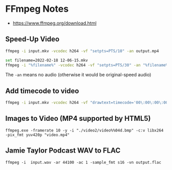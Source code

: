 # FFmpeg Notes

* https://www.ffmpeg.org/download.html

## Speed-Up Video
```sh
ffmpeg -i input.mkv -vcodec h264 -vf "setpts=PTS/10" -an output.mp4
```

```sh
set filename=2022-02-18 12-06-15.mkv
ffmpeg -i "%filename%" -vcodec h264 -vf "setpts=PTS/30" -an "%filename%-fast.mp4"
```

The `-an` means no audio (otherwise it would be original-speed audio)

## Add timecode to video
```sh
ffmpeg -i input.mkv -vcodec h264 -vf "drawtext=timecode='00\:00\:00\:00':r=30:x=(w-tw)/2:y=0:fontcolor=white:fontsize=(h/15):box=1:boxcolor=0x00000099" output.mp4
```

## Images to Video (MP4 supported by HTML5)

```
ffmpeg.exe -framerate 10 -y -i "./video2/video%%04d.bmp" -c:v libx264 -pix_fmt yuv420p "video.mp4"
```

## Jamie Taylor Podcast WAV to FLAC
```
ffmpeg -i  input.wav -ar 44100 -ac 1 -sample_fmt s16 -vn output.flac
```
